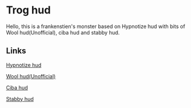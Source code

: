 # Trog hud

Hello, this is a frankenstien's monster based on Hypnotize hud with bits of Wool hud(Unofficial), ciba hud and stabby hud.

## Links

[Hypnotize hud](https://github.com/Hypnootize/hypnotize-hud)

[Wool hud(Unofficial)](https://github.com/WAT-THE-FRICC/WoolhudUnofficial)

[Ciba hud](https://github.com/CibaCityHuds/cibahud)

[Stabby hud](https://github.com/Freenchyy/Updated-StabbyHUD)